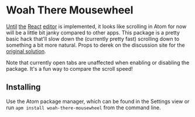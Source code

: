 # Woah There Mousewheel

[Until](http://discuss.atom.io/t/scroll-performance-behavior/291)
[the](https://github.com/atom/atom/issues/1666)
[React](https://github.com/atom/atom/pull/1863)
[editor](https://github.com/atom/atom/pull/2258) is implemented, it looks like
scrolling in Atom for now will be a little bit janky compared to other apps.
This package is a pretty basic hack that'll slow down the (currently pretty
fast) scrolling down to something a bit more natural. Props to derek on the
discussion site for the [original solution](http://discuss.atom.io/t/scroll-performance-behavior/291/21).

Note that currently open tabs are unaffected when enabling or disabling the
package. It's a fun way to compare the scroll speed!

## Installing

Use the Atom package manager, which can be found in the Settings view or
run `apm install woah-there-mousewheel` from the command line.
